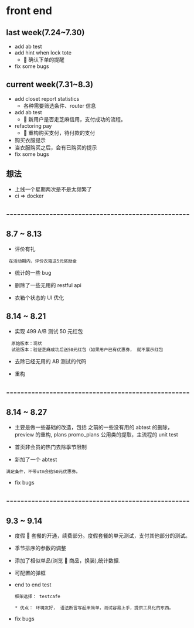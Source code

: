 # front end

## last week(7.24~7.30)

- add ab test
- add hint when lock tote
  -  确认下单的提醒
- fix some bugs

## current week(7.31~8.3)

- add closet report statistics
  - 各种需要筛选条件、router 信息
- add ab test
  -  新用户是否走芝麻信用，支付成功的流程。
- refactoring pay
  -  重构购买支付，待付款的支付
- 购买衣服提示
- 当衣服购买之后，会有已购买的提示
- fix some bugs

## 想法

- 上线一个星期两次是不是太频繁了
- ci => docker

## ---------------------------------------------------

## 8.7 ~ 8.13

- 评价有礼

```
 在活动期内，评价衣箱送5元奖励金
```

- 统计的一些 bug

- 删除了一些无用的 restful api

- 衣箱个状态的 UI 优化

## 8.14 ~ 8.21

- 实现 499 A/B 测试 50 元红包

```
  原始版本：现状
  试验版本：验证芝麻成功后送50元红包（如果用户已有优惠券， 就不展示红包
```

- 去除已经无用的 AB 测试的代码

- 重构

## ---------------------------------------------------

## 8.14 ~ 8.27

- 主要是做一些基础的改造，包括 之前的一些没有用的 abtest 的删除，preview 的重构, plans promo_plans 公用类的提取，主流程的 unit test

- 首页非会员的热门去除季节限制

- 新加了一个 abtest

```
满足条件，不带utm会给50元优惠券。
```

- fix bugs

## ---------------------------------------------------

## 9.3 ~ 9.14

- 度假  套餐的开通，续费部分。度假套餐的单元测试，支付其他部分的测试。

- 季节排序的参数的调整

- 添加了相似单品(浏览  商品，换装),统计数据.

- 可配置的弹框

- end to end test

  ```
  框架选择： testcafe

  * 优点： 环境友好， 语法断言写起来简单，测试容易上手，提供工具化的东西。
  ```

- fix bugs
